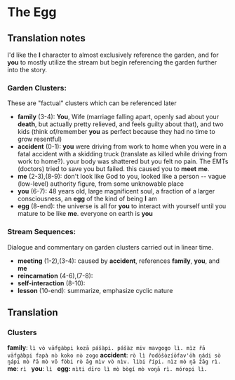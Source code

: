 # The Egg
## Translation notes
I'd like the **I** character to almost exclusively reference the garden, and for **you** to mostly utilize the stream but begin referencing the garden further into the story.
### Garden Clusters:
These are "factual" clusters which can be referenced later
- **family** (3-4): **You**, Wife (marriage falling apart, openly sad about your **death**, but actually pretty relieved, and feels guilty about that), and two kids (think of/remember **you** as perfect because they had no time to grow resentful)
- **accident** (0-1): **you** were driving from work to home when you were in a fatal accident with a skidding truck (translate as killed while driving from work to home?). your body was shattered but you felt no pain. The EMTs (doctors) tried to save you but failed. this caused you to **meet** **me**.
- **me** (2-3),(8-9): don't look like God to you, looked like a person -- vague (low-level) authority figure, from some unknowable place
- **you** (6-7): 48 years old, large magnificent soul, a fraction of a larger consciousness, an **egg** of the kind of being **I** am
- **egg** (8-end): the universe is all for **you** to interact with yourself until you mature to be like **me**. everyone on earth is **you**
### Stream Sequences:
Dialogue and commentary on garden clusters carried out in linear time.
- **meeting** (1-2),(3-4): caused by **accident**, references **family**, **you**, and **me**
- **reincarnation** (4-6),(7-8): 
- **self-interaction** (8-10):
- **lesson** (10-end): summarize, emphasize cyclic nature

## Translation
### Clusters
**family**: `lì vò vāfgàbpi kozā pášàpi. pášàz miv mavgogo lì. mìz řā vāfgàbpi fapà nò koko nò zogo`
**accident**: `rò lì řodōšòzíōfav'ōh ŋádi sò ŋápi mò řā mò vō fòbi rò āg mìv vò nìv. lìbi řípi. nìz mò ŋā žāg rì.`
**me**: `rì `
**you**: `lì `
**egg:** `nìti dīro lì mò bògí mò voŋā rì. móropi lì.`